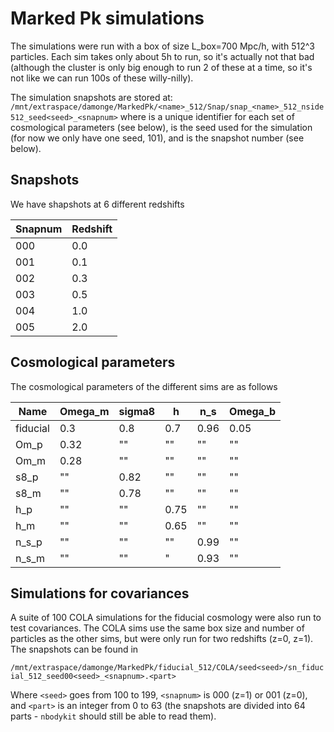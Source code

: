 # Marked Pk simulations

The simulations were run with a box of size L_box=700 Mpc/h, with 512^3 particles. Each sim takes only about 5h to run, so it's actually not that bad (although the cluster is only big enough to run 2 of these at a time, so it's not like we can run 100s of these willy-nilly).

The simulation snapshots are stored at:
`/mnt/extraspace/damonge/MarkedPk/<name>_512/Snap/snap_<name>_512_nside512_seed<seed>_<snapnum>`
where <name> is a unique identifier for each set of cosmological parameters (see below), <seed> is the seed used for the simulation (for now we only have one seed, 101), and <snapnum> is the snapshot number (see below).

## Snapshots

We have shapshots at 6 different redshifts

| Snapnum  | Redshift |
|----------|----------|
| 000      | 0.0      |
| 001      | 0.1      |
| 002      | 0.3      |
| 003      | 0.5      |
| 004      | 1.0      |
| 005      | 2.0      |

## Cosmological parameters

The cosmological parameters of the different sims are as follows

| Name      | Omega_m | sigma8 | h    | n_s  | Omega_b  |
|-----------|---------|--------|------|------|----------|
| fiducial  | 0.3     | 0.8    | 0.7  | 0.96 | 0.05     |
| Om_p      | 0.32    | ""     | ""   | ""   | ""       |
| Om_m      | 0.28    | ""     | ""   | ""   | ""       |
| s8_p      | ""      | 0.82   | ""   | ""   | ""       |
| s8_m      | ""      | 0.78   | ""   | ""   | ""       |
| h_p       | ""      | ""     | 0.75 | ""   | ""       |
| h_m       | ""      | ""     | 0.65 | ""   | ""       |
| n_s_p     | ""      | ""     | ""   | 0.99 | ""       |
| n_s_m     | ""      | ""     | "    | 0.93 | ""       |

## Simulations for covariances

A suite of 100 COLA simulations for the fiducial cosmology were also run to test covariances. The COLA sims use the same box size and number of particles as the other sims, but were only run for two redshifts (z=0, z=1). The snapshots can be found in

`/mnt/extraspace/damonge/MarkedPk/fiducial_512/COLA/seed<seed>/sn_fiducial_512_seed00<seed>_<snapnum>.<part>`

Where `<seed>` goes from 100 to 199, `<snapnum>` is 000 (z=1) or 001 (z=0), and `<part>` is an integer from 0 to 63 (the snapshots are divided into 64 parts - `nbodykit` should still be able to read them).
  
